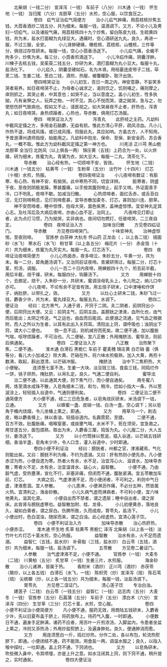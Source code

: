<!-- { "loadSidebar": true } -->
　　北柴胡（一钱二分） 宣泽泻（一钱） 车前子（八分） 川木通（一钱） 怀生地（一钱） 当归尾（六分）龙胆草（五分）水煎，空心服，以饮食压之。
　　
　　
　　卷四　疝气证治疝气简便方
　　治小儿疝气肿痛，用荔枝核炒焦五钱，大茴香酒炒二钱五分，共为细末。每服一钱，温酒调下。又方，不论小儿及男妇一切疝气，以及诸般气痛，用荔枝核四十九个炒焦，留白陈皮九钱、生硫黄四钱，共为末，盐水打面糊为丸绿豆大。遇痛时，空心酒研送九丸，良久，再进一服，不过三服，全安。
　　小儿肾肿硬痛，橄榄核、荔枝核、山楂核，三件等分，俱烧过存性研末。每服一钱，空心小茴香汤送下。
　　小儿疝气痛，全蝎不拘多少，炒焦为末。每三分，小茴香煎酒送下。
　　小儿冷疝作痛，阴囊浮肿。川楝子去核五钱，吴茱萸二钱五分，炒研为末，酒打面糊为丸小豆大。每服十丸，盐汤化下。
　　小儿疝久，阴囊坚硬如石，名为木肾。用栝蒌连皮带子二钱，荜茇二钱、生姜二钱、葱白二钱，酒煎，热服，被覆暖卧，取汗出效。
　　
　　
　　卷四啼哭证治
　　小儿初生，百日一周之内，神安意静，不妄笑多哭者易养。如日夜啼哭不止，为母者心诚求之，渴则饮之，饥则哺之，痛则摩之，痒则抓之，其哭止者，中其意也；如哭不止，当以意度之。盖小儿初生，性多执拗，凡有亲狎之人，玩弄之物，一时不见，其心不悦而哭，谓之拗哭，急与之，勿使怒伤肝气致病也。假如又不止，请医视之。如大哭昼夜不止者，肝热也，泻青丸；如日夜啼哭，身热烦躁者，心热也，导赤散，俱用灯芯汤服。
　　
　　
　　卷四　啼哭证治入方
　　
　　泻青丸
　　此肝经之主药。凡幼科中截风定搐之方，多用金石脑麝，无益有损。惟此方清心平肝，疏风凉血。凡小儿作热不退，将成风搐，或已成风搐，但服此丸，其应如响。方虽古方，人不知用。予昔游潭州遇师指授，始能用之。凡幼科中抱龙、保命、至保、新安金药、苏合香丸，一概不取。惟此方为幼科截风定搐之第一神方也。
　　川羌活 正川芎 黑山栀 龙胆草 全当归 北防风（以上俱各一两） 锦庄黄（五钱）上药合为一处，以火烘燥，研为细末，炼蜜为丸，青黛为衣，如大豆大。每服一二丸，清茶化下。
　　
　　导赤散
　　治心经有热，一切烦啼不安，皆效。
　　怀生地（二钱） 川木通（一钱五分） 枯黄芩（一钱） 生粉草（五分） 淡竹叶（十四片） 灯芯（十根）水煎，热服。
　　
　　
　　卷四夜啼证治
　　小儿夜啼有数证：有脏寒、有心热、有神不安、有拗哭。此中寒热不同，切宜详辨。
　　脏寒者，阴盛于夜，至夜则阴极发躁，寒甚腹痛，以手按其腹则啼止，起手又啼。外证面青手冷，口不吮乳，夜啼不歇。加减当归散。
　　心热烦啼者，面红舌赤，或舌苔白涩，无灯则啼稍息，见灯则啼愈甚，宜导赤散加麦冬、灯芯，甚则加川连、胆草。
　　神不安而啼者，睡中惊悸，抱母大哭，面色紫黑，盖神虚惊悸。宜安神丸定其心志。及吐泻后及大病后夜啼，亦由心血不足，治同上。
　　凡夜啼见灯即止者，此为点灯习惯，乃为拗哭，实非病也。夜间切勿燃灯，任彼啼哭，二三夜自定。
　　
　　
　　卷四　夜啼证治入方
　　
　　加味当归散
　　方见卷四疝证门。
　　
　　导赤散
　　方见卷四啼哭门。
　　
　　十味安神丸
　　治神虚惊惕，至夜则啼。
　　官拣参 白茯神 大杭冬 怀山药 正龙齿（ ，以上各二钱） 镜面砂（水飞） 寒水石（水飞） 粉甘草（以上各五分） 梅花片（一分） 赤金箔（十片）共为细末，炼蜜为丸芡实大。每服一丸，灯芯汤下。
　　
　　
　　卷四　夜啼证治夜啼简便方
　　小儿心热面赤，夜多啼泣，朱砂五分，牛黄一分，共为末。每一二分，犀角磨汤调下。又治同前证夜啼。青黛研筛过，每服二分，灯芯十茎，煎汤，调服。
　　小儿一百二十日内夜啼，用蝉蜕四十九个，煎去前半截，用后半截，焙干燥，研末。每服四分，钩藤汤下。
　　
　　又方
　　用蝉脱十四个，去翅足，焙干，入朱砂一分，共研末，蜜调涂母乳头上，令儿吮之，纳儿口中亦可。
　　小儿夜啼，不论有余不足皆有效。用五倍子研末，口中津唾和作饼子，纳肚脐，以带扎之，效。
　　
　　又方
　　以灶心土研末二钱，朱砂飞过一钱，麝香少许，共为末，蜜丸绿豆大。每服五丸，水调下。
　　
　　
　　卷四二便证治
　　经曰：北方黑气，入通于肾，开窍于二阴。夫二阴者，前阴窍出小便，后阴窍出大便。又云：前阴主气，后阴主血。盖膀胱之津液，血所化也，由气而后能出；太阴之传送，气之运也，由血而后能润。此便溺之流通，见气血之根据附，而人之所以为生者，以其有此出入关窍耳。清阳出上窍，谓呼吸也；浊阴出下窍，谓大小二便也。
　　倘一息不运，则机缄穷而死矣。故二便不通，加以腹胀气喘，呕哕烦躁者，不可治也。凡二便秘，宜八正散；外用掩脐法、蜜导法，则前后俱通矣。
　　
　　
　　卷四　二便证治入方
　　
　　八正散
　　治热聚下焦，二便不通。
　　淮木通 白滑石 黑栀仁 车前子 瞿麦穗 锦庄黄 白芒硝 蓄（俱等分，看儿大小加减之）除大黄、芒硝在外，将六味水煎极熟，加入大黄，再煎十数沸，取起，斟出澄清，以芒硝冲服。
　　
　　掩脐法
　　治中下二焦积热，大小便秘。
　　连须葱七茎不洗，生姜一大块、淡豆豉三钱、食盐三钱，同捣烂作一饼，铫子烘热，掩肚脐，以帛扎定。良久，气通二便自利。
　　
　　蜜导法
　　治二便不通，以此通其大便，则下焦气行，而小便自通矣。
　　用冬蜜八两，炼至滴水成珠不散，入皂角细末二钱，和匀，稍冷，捻如小指大一条，外以葱涎涂上，轻轻插入谷道中，气通则便利矣。
　　
　　
　　卷四　二便证治二便不通简便方
　　大小便不通，经二三日危急者，以皂角烧灰研末，米汤调下一钱，立通。
　　
　　又方
　　以蜂蜜一盏、皮硝一钱、白汤一盏。空心调下；另以皂角于桶内烧烟，令儿坐桶上熏之，即通。
　　
　　又方
　　用草乌一个，削去皮，略以麝香搽上，抹以香油，轻插谷道内。名霹雳箭，至捷。
　　二便不通，百方不效。肚腹胀痛，咽喉窒塞，或痰壅气喘，水米不下，死在须臾，宜急救之。用甘遂五分，面包煨熟，取出为末，入麝香三厘，捣饭为丸。小儿服二分，大人五分，姜汤送下。
　　
　　又方
　　以小竹筒抹以葱涎，插入谷道，以芒硝五钱研细，香油半盏，皂角末少许，令人口含，灌入谷道中，少时即通。
　　
　　
　　卷四小便不利证治
　　经曰：膀胱者，州都之官，津液藏焉，气化则能出矣。又曰：膀胱不利为癃，不约为遗溺。又曰：肝有热则小便先赤。凡小便赤涩为热，小便自遗为寒。热者火有余，水不足，治宜泻心火、滋肾水，加味导赤散；寒者火不足，水有余，治宜温肾水、益心火，益智散。
　　小便不通，乃由脏气虚，受热壅滞，宣化不行，非塞非痛，但闭而不通，腹胀紧满。宜五苓散加车前、灯芯。
　　大病之后，气虚津液不足，而小便闭者，不可利之。利则中气日虚，津液愈涸。宜人参散。
　　小儿患淋，小便淋沥作痛，不必分五种，然皆属火热。宜清利之，海金砂散。
　　小儿久病气虚而淋病者，不可利小便，宜六味地黄丸，滋其化源。
　　小便自出而不禁者，谓之遗尿；睡中自出者，谓之尿床。此皆肾与膀胱虚寒也。益智散加附、桂、龙骨。
　　小儿初便黄赤，落地良久，凝如白膏者，谓之尿白。伤脾所致，久而成疳。胃苓丸，盐汤下。
　　小儿小便出时，色白混浊，随尿而来，谓之白浊。此心经虚热，宜清心莲子饮。
　　
　　
　　卷四　小便不利证治入方
　　
　　加味导赤散
　　治心热肝热，小便赤涩。
　　淮木通 怀生地 炙草 枯黄芩 黑栀仁 泽泻 北柴胡（以上各一钱）淡竹叶七片灯芯十茎水煎，空心热服。
　　
　　益智散
　　治水有余，火不足而遗溺。
　　益智仁（五钱，盐水炒） 补骨脂（三钱，盐水炒） 白云苓（五钱，酒炒）共为细末，每服一钱，盐汤调下。
　　
　　五苓散
　　方见卷二暑证门。
　　
　　人参散
　　治气虚津液不足，小便不通。
　　官拣参（一钱） 大麦冬（二钱） 川黄柏（五分） 炙甘草（一钱）生姜三片，水煎服。
　　
　　海金砂散
　　治小儿诸淋，皆属于热。
　　香附米（酒炒） 正川芎（酒炒） 赤茯苓（屑炒，以上各五钱） 白滑石（水飞，一钱） 陈枳壳（炒）宣泽泻（焙） 陈石苇（焙） 尖槟榔（炒，以上各一钱五分）共为细末，每服一钱，淡盐汤调下。
　　
　　胃苓丸
　　方见卷二湿证门。
　　
　　清心莲子饮
　　专治白浊。
　　建莲子（二钱） 白云苓（一钱五分） 益智仁（一钱） 远志肉（五分） 大麦冬（一钱） 官拣参（五分）石菖蒲（五分） 车前子（五分） 漂白术（六分） 宣泽泻（四分） 生甘草（三分）灯芯十茎，水煎，空心服。
　　
　　
　　卷四　小便不利证治小便简便方
　　凡小便不通，服药无效，用商陆五钱研末，入麝香少许，先以旧夏布盖于脐上，将药放布上。待药气入腹，一时即通。
　　小便数日不通，遍身手足肿满，诸药不应者，用苏叶一斤煎浓汤，入脚盆内，令患者坐盆上熏之，冷则又添热汤；外用炒盐熨脐上，及遍身肿处。良久，便通肿消而愈。
　　
　　又方
　　用连须葱白一斤，捣烂炒热，分作二处，各以布包，轮流热熨脐下，即通。小便闭结不通，药不能效。用食盐一两，调温水服之；良久，以指入喉中探吐，一吐即通。盖上窍不通，下窍闭也。
　　
　　又方
　　以皂角研末，吹些微入鼻中，令其喷嚏，亦是上升之意。如水注闭其上窍，则下窍不通，稍升提之，实时通矣。
　　
　　
　　卷四大便证治
